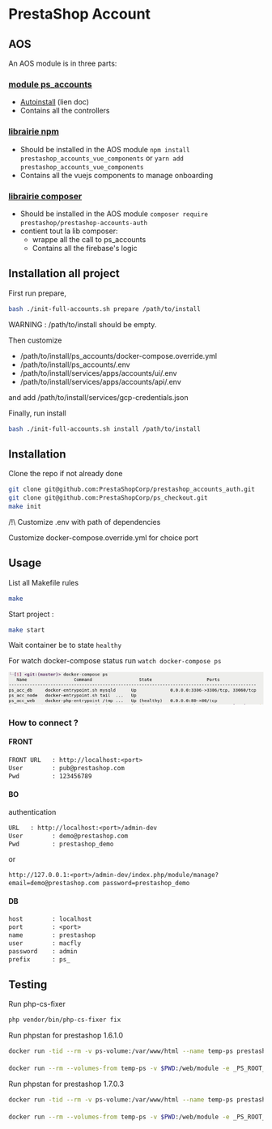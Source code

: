 # PrestaShop Account


## AOS

An AOS module is in three parts:

### [module ps_accounts](http://github.com/PrestaShopCorp/ps_accounts)

* [Autoinstall](http://github.com/PrestaShopCorp/ps_accounts)
 (lien doc)
* Contains all the controllers

### [librairie npm](http://github.com/PrestaShopCorp/prestashop_accounts_vue_components)

* Should be installed in the AOS module `npm install prestashop_accounts_vue_components` or `yarn add prestashop_accounts_vue_components`
* Contains all the vuejs components to manage onboarding

### [librairie composer](http://github.com/PrestaShopCorp/prestashop_accounts_auth)

* Should be installed in the AOS module `composer require prestashop/prestashop-accounts-auth`
* contient tout la lib composer:
    * wrappe all the call to ps_accounts
    * Contains all the firebase's logic

## Installation all project

First run prepare,
```bash
bash ./init-full-accounts.sh prepare /path/to/install
```
WARNING : /path/to/install should be empty.

Then customize
 * /path/to/install/ps_accounts/docker-compose.override.yml
 * /path/to/install/ps_accounts/.env
 * /path/to/install/services/apps/accounts/ui/.env
 * /path/to/install/services/apps/accounts/api/.env

and add /path/to/install/services/gcp-credentials.json


Finally, run install
```bash
bash ./init-full-accounts.sh install /path/to/install
```

## Installation

Clone the repo if not already done

```bash
git clone git@github.com:PrestaShopCorp/prestashop_accounts_auth.git
git clone git@github.com:PrestaShopCorp/ps_checkout.git
make init
```
/!\ Customize .env with path of dependencies

Customize docker-compose.override.yml for choice port

## Usage

List all Makefile rules
```bash
make
```

Start project :
```bash
make start
```

Wait container be to state `healthy`

For watch docker-compose status run `watch docker-compose ps`

![](doc/healthy.png)

### How to connect ?

#### FRONT

```
FRONT URL   : http://localhost:<port>
User        : pub@prestashop.com
Pwd         : 123456789
```

#### BO



authentication
```
URL   : http://localhost:<port>/admin-dev
User        : demo@prestashop.com
Pwd         : prestashop_demo
```

or

```
http://127.0.0.1:<port>/admin-dev/index.php/module/manage?email=demo@prestashop.com password=prestashop_demo
```

#### DB

```
host        : localhost
port        : <port>
name        : prestashop
user        : macfly
password    : admin
prefix      : ps_
```

## Testing

Run php-cs-fixer
```bash
php vendor/bin/php-cs-fixer fix
```

Run phpstan for prestashop 1.6.1.0

```bash
docker run -tid --rm -v ps-volume:/var/www/html --name temp-ps prestashop/prestashop:1.6.1.0;

docker run --rm --volumes-from temp-ps -v $PWD:/web/module -e _PS_ROOT_DIR_=/var/www/html --workdir=/web/module phpstan/phpstan:0.12 analyse --configuration=/web/module/tests/phpstan/phpstan-PS-1.6.neon
```

Run phpstan for prestashop 1.7.0.3

```bash
docker run -tid --rm -v ps-volume:/var/www/html --name temp-ps prestashop/prestashop:1.7.0.3;

docker run --rm --volumes-from temp-ps -v $PWD:/web/module -e _PS_ROOT_DIR_=/var/www/html --workdir=/web/module phpstan/phpstan:0.12 analyse --configuration=/web/module/tests/phpstan/phpstan-PS-1.7.neon
```
